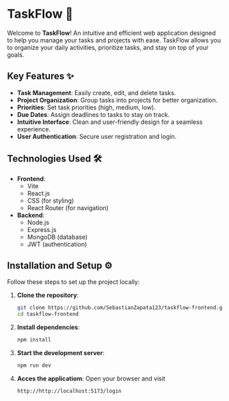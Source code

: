 # TaskFlow 🚀

Welcome to **TaskFlow**! An intuitive and efficient web application designed to help you manage your tasks and projects with ease. TaskFlow allows you to organize your daily activities, prioritize tasks, and stay on top of your goals.

## Key Features ✨

- **Task Management**: Easily create, edit, and delete tasks.
- **Project Organization**: Group tasks into projects for better organization.
- **Priorities**: Set task priorities (high, medium, low).
- **Due Dates**: Assign deadlines to tasks to stay on track.
- **Intuitive Interface**: Clean and user-friendly design for a seamless experience.
- **User Authentication**: Secure user registration and login.

## Technologies Used 🛠️

- **Frontend**:
  - Vite
  - React.js
  - CSS (for styling)
  - React Router (for navigation)
- **Backend**:
  - Node.js
  - Express.js
  - MongoDB (database)
  - JWT (authentication)

## Installation and Setup ⚙️

Follow these steps to set up the project locally:

1. **Clone the repository**:
   ```bash
   git clone https://github.com/SebastianZapata123/taskflow-frontend.git
   cd taskflow-frontend
2. **Install dependencies**:
   ```bash
   npm install
3. **Start the development server**:
   ```bash
   npm run dev
4. **Acces the applicatiom**:
Open your browser and visit
   ```bash
   http://http://localhost:5173/login
